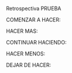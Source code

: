 Retrospectiva PRUEBA

COMENZAR A HACER:

HACER MAS:

CONTINUAR HACIENDO:

HACER MENOS:

DEJAR DE HACER:
